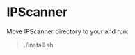 # IPScanner   
   
  Move IPScanner directory to your <home directory> and run:    
  > ./install.sh
